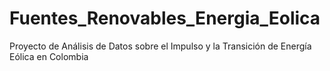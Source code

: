 # Fuentes_Renovables_Energia_Eolica
Proyecto de Análisis de Datos sobre el Impulso y la Transición de Energía Eólica en Colombia
